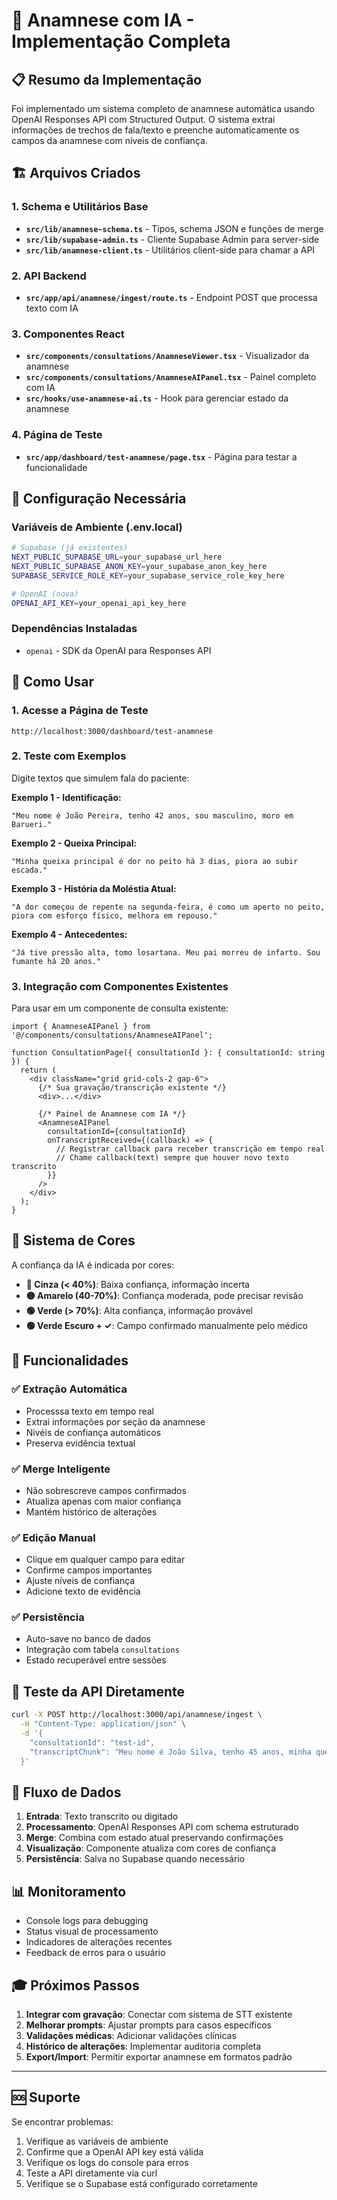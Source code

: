 # 🧠 Anamnese com IA - Implementação Completa

## 📋 Resumo da Implementação

Foi implementado um sistema completo de anamnese automática usando OpenAI Responses API com Structured Output. O sistema extrai informações de trechos de fala/texto e preenche automaticamente os campos da anamnese com níveis de confiança.

## 🏗️ Arquivos Criados

### 1. Schema e Utilitários Base
- **`src/lib/anamnese-schema.ts`** - Tipos, schema JSON e funções de merge
- **`src/lib/supabase-admin.ts`** - Cliente Supabase Admin para server-side
- **`src/lib/anamnese-client.ts`** - Utilitários client-side para chamar a API

### 2. API Backend
- **`src/app/api/anamnese/ingest/route.ts`** - Endpoint POST que processa texto com IA

### 3. Componentes React
- **`src/components/consultations/AnamneseViewer.tsx`** - Visualizador da anamnese
- **`src/components/consultations/AnamneseAIPanel.tsx`** - Painel completo com IA
- **`src/hooks/use-anamnese-ai.ts`** - Hook para gerenciar estado da anamnese

### 4. Página de Teste
- **`src/app/dashboard/test-anamnese/page.tsx`** - Página para testar a funcionalidade

## 🔧 Configuração Necessária

### Variáveis de Ambiente (.env.local)
```bash
# Supabase (já existentes)
NEXT_PUBLIC_SUPABASE_URL=your_supabase_url_here
NEXT_PUBLIC_SUPABASE_ANON_KEY=your_supabase_anon_key_here
SUPABASE_SERVICE_ROLE_KEY=your_supabase_service_role_key_here

# OpenAI (nova)
OPENAI_API_KEY=your_openai_api_key_here
```

### Dependências Instaladas
- `openai` - SDK da OpenAI para Responses API

## 🎯 Como Usar

### 1. Acesse a Página de Teste
```
http://localhost:3000/dashboard/test-anamnese
```

### 2. Teste com Exemplos
Digite textos que simulem fala do paciente:

**Exemplo 1 - Identificação:**
```
"Meu nome é João Pereira, tenho 42 anos, sou masculino, moro em Barueri."
```

**Exemplo 2 - Queixa Principal:**
```
"Minha queixa principal é dor no peito há 3 dias, piora ao subir escada."
```

**Exemplo 3 - História da Moléstia Atual:**
```
"A dor começou de repente na segunda-feira, é como um aperto no peito, piora com esforço físico, melhora em repouso."
```

**Exemplo 4 - Antecedentes:**
```
"Já tive pressão alta, tomo losartana. Meu pai morreu de infarto. Sou fumante há 20 anos."
```

### 3. Integração com Componentes Existentes

Para usar em um componente de consulta existente:

```tsx
import { AnamneseAIPanel } from '@/components/consultations/AnamneseAIPanel';

function ConsultationPage({ consultationId }: { consultationId: string }) {
  return (
    <div className="grid grid-cols-2 gap-6">
      {/* Sua gravação/transcrição existente */}
      <div>...</div>
      
      {/* Painel de Anamnese com IA */}
      <AnamneseAIPanel 
        consultationId={consultationId}
        onTranscriptReceived={(callback) => {
          // Registrar callback para receber transcrição em tempo real
          // Chame callback(text) sempre que houver novo texto transcrito
        }}
      />
    </div>
  );
}
```

## 🎨 Sistema de Cores

A confiança da IA é indicada por cores:

- **🔴 Cinza (< 40%)**: Baixa confiança, informação incerta
- **🟡 Amarelo (40-70%)**: Confiança moderada, pode precisar revisão
- **🟢 Verde (> 70%)**: Alta confiança, informação provável
- **🟢 Verde Escuro + ✓**: Campo confirmado manualmente pelo médico

## 🚀 Funcionalidades

### ✅ Extração Automática
- Processsa texto em tempo real
- Extrai informações por seção da anamnese
- Nivéis de confiança automáticos
- Preserva evidência textual

### ✅ Merge Inteligente
- Não sobrescreve campos confirmados
- Atualiza apenas com maior confiança
- Mantém histórico de alterações

### ✅ Edição Manual
- Clique em qualquer campo para editar
- Confirme campos importantes
- Ajuste níveis de confiança
- Adicione texto de evidência

### ✅ Persistência
- Auto-save no banco de dados
- Integração com tabela `consultations`
- Estado recuperável entre sessões

## 🧪 Teste da API Diretamente

```bash
curl -X POST http://localhost:3000/api/anamnese/ingest \
  -H "Content-Type: application/json" \
  -d '{
    "consultationId": "test-id",
    "transcriptChunk": "Meu nome é João Silva, tenho 45 anos, minha queixa é dor de cabeça há 2 semanas"
  }'
```

## 🔄 Fluxo de Dados

1. **Entrada**: Texto transcrito ou digitado
2. **Processamento**: OpenAI Responses API com schema estruturado
3. **Merge**: Combina com estado atual preservando confirmações
4. **Visualização**: Componente atualiza com cores de confiança
5. **Persistência**: Salva no Supabase quando necessário

## 📊 Monitoramento

- Console logs para debugging
- Status visual de processamento
- Indicadores de alterações recentes
- Feedback de erros para o usuário

## 🎓 Próximos Passos

1. **Integrar com gravação**: Conectar com sistema de STT existente
2. **Melhorar prompts**: Ajustar prompts para casos específicos
3. **Validações médicas**: Adicionar validações clínicas
4. **Histórico de alterações**: Implementar auditoria completa
5. **Export/Import**: Permitir exportar anamnese em formatos padrão

---

## 🆘 Suporte

Se encontrar problemas:

1. Verifique as variáveis de ambiente
2. Confirme que a OpenAI API key está válida
3. Verifique os logs do console para erros
4. Teste a API diretamente via curl
5. Verifique se o Supabase está configurado corretamente



















